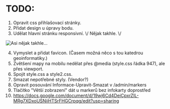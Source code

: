 # TODO:

1. Opravit css přihlašovací stránky.
2. Přidat design u úpravy bodu.
3. Udělat hlavní stránku responsivní. \\/ Nějak takhle. \\/

![Asi nějak takhle...](https://i.imgur.com/MZHFXku.png)

4. Vymyslet a přidat favicon. (Časem možná něco s tou katedrou geoinformatiky.)
5. Zvětšení mapy na mobilu nedělat přes @media (style.css řádka 947), ale přes viewport.
6. Spojit style.css a style2.css.
7. Smazat nepotřebné styly. (Vendor?)
8. Opravit posouvání Informace-Upravit-Smazat v /admin/markers
9. Tlačítko "Větší zobrazení" dát u markerů bez infokarty doprostřed
10. https://docs.google.com/document/d/19wj6Cd4DeiCpxrZIL-MRg7XDxoUSNiiHTSrFHGCrpqg/edit?usp=sharing
